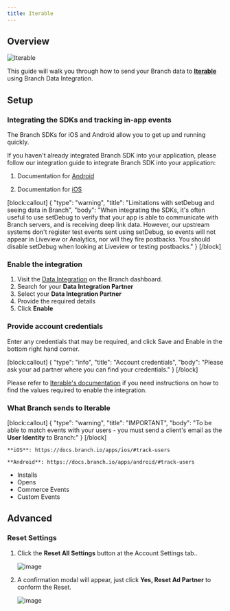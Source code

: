 ```yaml
---
title: Iterable
---
```

## Overview

![Iterable](https://cdn.branch.io/branch-assets/ad-partner-manager/386574786681131050/Iterable-1571449180903.png)

This guide will walk you through how to send your Branch data to **[Iterable](https://iterable.com/)** using Branch Data Integration.



## Setup

### Integrating the SDKs and tracking in-app events

The Branch SDKs for iOS and Android allow you to get up and running quickly.

If you haven't already integrated Branch SDK into your application, please follow our integration guide to integrate Branch SDK into your application:

1. Documentation for [Android](/apps/android/)

1. Documentation for [iOS](/apps/ios/)

[block:callout]
{
  "type": "warning",
  "title": "Limitations with setDebug and seeing data in Branch",
  "body": "When integrating the SDKs, it's often useful to use setDebug to verify that your app is able to communicate with Branch servers, and is receiving deep link data. However, our upstream systems don't register test events sent using setDebug, so events will not appear in Liveview or Analytics, nor will they fire postbacks. You should disable setDebug when looking at Liveview or testing postbacks."
}
[/block]

### Enable the integration

1. Visit the [Data Integration](https://branch.dashboard.branch.io/data-import-export/data-feeds/integrations) on the Branch dashboard.
2. Search for your <notranslate>**Data Integration Partner**</notranslate>
3. Select your <notranslate>**Data Integration Partner**</notranslate>
4. Provide the required details
5. Click <notranslate>**Enable**</notranslate>


### Provide account credentials

Enter any credentials that may be required, and click Save and Enable in the bottom right hand corner.

[block:callout]
{
  "type": "info",
  "title": "Account credentials",
  "body": "Please ask your ad partner where you can find your credentials."
}
[/block]

Please refer to [Iterable's documentation](https://support.iterable.com/hc/en-us) if you need instructions on how to find the values required to enable the integration.

### What Branch sends to Iterable

[block:callout]
{
  "type": "warning",
  "title": "IMPORTANT",
  "body": "To be able to match events with your users - you must send a client's email as the <notranslate>**User Identity**</notranslate> to Branch:"
}
[/block]

	**iOS**: https://docs.branch.io/apps/ios/#track-users

	**Android**: https://docs.branch.io/apps/android/#track-users

* Installs
* Opens
* Commerce Events
* Custom Events

## Advanced

### Reset Settings

1. Click the <notranslate>**Reset All Settings**</notranslate> button at the Account Settings tab..

	![image](/_assets/img/ingredients/deep-linked-ads/reset-ad-settings/reset-ad-settings.png)

1. A confirmation modal will appear, just click <notranslate>**Yes, Reset Ad Partner**</notranslate> to conform the Reset.

	![image](/_assets/img/ingredients/deep-linked-ads/reset-ad-settings/reset-ad-settings_confirmation.png)

